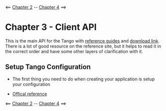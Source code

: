 <== [Chapter 2](./Chapter_02.md) -- [Chapter 4](./Chapter_04.md) ==>

# Chapter 3 - Client API
This is the main API for the Tango with [reference guides](https://developers.google.com/tango/apis/c/reference/) and [download link](https://developers.google.com/tango/downloads/TangoSDK_Gankino_C.zip). There is a lot of good resource on the reference site, but it helps to read it in the correct order and have some other layers of clarification with it.

## Setup Tango Configuration
* The first thing you need to do when creating your application is setup your configuration

* [Offical reference](https://developers.google.com/tango/apis/c/c-config)


<== [Chapter 2](./Chapter_02.md) -- [Chapter 4](./Chapter_04.md) ==>
